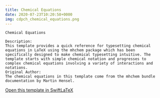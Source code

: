 ```yaml
---
title: Chemical Equations
date: 2020-07-23T10:20:58+0000
img: cdpch_chemical_equations.png
---
```

```
Chemical Equations

Description:
This template provides a quick reference for typesetting chemical equations in LaTeX using the mhchem package which has been specifically designed to make chemical typesetting intuitive. The template starts with simple chemical notation and progresses to complex chemical equations involving a variety of interactions and notations.
Original Author:
The chemical equations in this template come from the mhchem bundle documentation by Martin Hensel.
```
[Open this template in SwiftLaTeX](https://www.swiftlatex.com/project.html?import=https://swiftlatex.github.io/LaTeXBoilerPlate/zips/sclgj_chemical_equations.zip)
